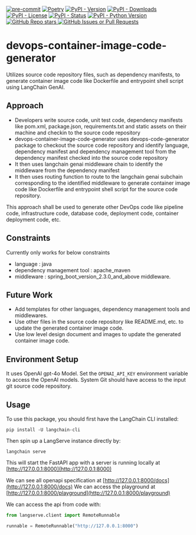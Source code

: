 [![pre-commit](https://img.shields.io/badge/pre--commit-enabled-brightgreen?logo=pre-commit)](https://github.com/pre-commit/pre-commit)
[![Poetry](https://img.shields.io/endpoint?url=https://python-poetry.org/badge/v0.json)](https://python-poetry.org/)
[![PyPI - Version](https://img.shields.io/pypi/v/devops-container-image-code-generator)]()
[![PyPI - Downloads](https://img.shields.io/pypi/dm/devops-container-image-code-generator)](https://pypistats.org/packages/devops-container-image-code-generator)
[![PyPI - License](https://img.shields.io/pypi/l/devops-container-image-code-generator)]()
[![PyPI - Status](https://img.shields.io/pypi/status/devops-container-image-code-generator)]()
[![PyPI - Python Version](https://img.shields.io/pypi/pyversions/devops-container-image-code-generator)]()
[![GitHub Repo stars](https://img.shields.io/github/stars/devops-code-generators/devops-container-image-code-generator)
](https://star-history.com/#devops-code-generators/devops-container-image-code-generator)
[![GitHub Issues or Pull Requests](https://img.shields.io/github/issues/devops-code-generators/devops-container-image-code-generator)](https://github.com/devops-code-generators/devops-container-image-code-generator/issues)

# devops-container-image-code-generator

Utilizes source code repository files, such as dependency manifests, to generate container image code like Dockerfile and entrypoint shell script using LangChain GenAI.

## Approach
- Developers write source code, unit test code, dependency manifests like pom.xml, package.json, requirements.txt and static assets on their machine and checkin to the source code repository
- devops-container-image-code-generator uses devops-code-generator package to checkout the source code repository and identify language, dependency manifest and dependency management tool from the dependency manifest checked into the source code repository
- It then uses langchain genai middleware chain to identify the middleware from the dependency manifest
- It then uses routing function to route to the langchain genai subchain corresponding to the identified middleware to generate container image code like Dockerfile and entrypoint shell script for the source code repository.

This approach shall be used to generate other DevOps code like pipeline code, infrastructure code, database code, deployment code, container deployment code, etc.

## Constraints
Currently only works for below constraints
- language : java
- dependency management tool : apache_maven
- middleware : spring_boot_version_2.3.0_and_above middleware.

## Future Work
- Add templates for other languages, dependency management tools and middlewares.
- Use other files in the source code repository like README.md, etc. to update the generated container image code.
- Use low level design document and images to update the generated container image code.

## Environment Setup

It uses OpenAI gpt-4o Model. Set the `OPENAI_API_KEY` environment variable to access the OpenAI models.
System Git should have access to the input git source code repository.

## Usage

To use this package, you should first have the LangChain CLI installed:

```shell
pip install -U langchain-cli
```

Then spin up a LangServe instance directly by:

```shell
langchain serve
```

This will start the FastAPI app with a server is running locally at
[http://127.0.0.1:8000](http://127.0.0.1:8000)

We can see all openapi specification at [http://127.0.0.1:8000/docs](http://127.0.0.1:8000/docs)
We can access the playground at [http://127.0.0.1:8000/playground](http://127.0.0.1:8000/playground)

We can access the api from code with:

```python
from langserve.client import RemoteRunnable

runnable = RemoteRunnable("http://127.0.0.1:8000")
```
